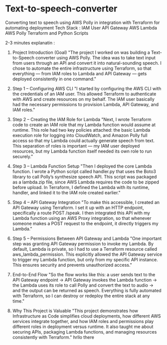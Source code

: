 # Text-to-speech-converter
Converting text to speech using AWS Polly in integration with Terraform for automating deployment 
Tech Stack :
IAM User
API Gateway
AWS Lambda
AWS Polly
Terraform and Python Scripts 

 2-3 minutes explanatin :
 1. Project Introduction (Goal)
"The project I worked on was building a Text-to-Speech converter using AWS Polly. The idea was to take text input from users through an API and convert it into natural-sounding speech. I chose to automate the entire infrastructure using Terraform, so that everything — from IAM roles to Lambda and API Gateway — gets deployed consistently in one command."

2. Step 1 – Configuring AWS CLI
"I started by configuring the AWS CLI with the credentials of an IAM user. This allowed Terraform to authenticate with AWS and create resources on my behalf. The IAM user basically had the necessary permissions to provision Lambda, API Gateway, and IAM roles."

3. Step 2 – Creating the IAM Role for Lambda
"Next, I wrote Terraform code to create an IAM role that my Lambda function would assume at runtime. This role had two key policies attached: the basic Lambda execution role for logging into CloudWatch, and Amazon Polly full access so that my Lambda could actually generate speech from text. This separation of roles is important — my IAM user deployed resources, but my Lambda function itself needed its own role to run securely."

4. Step 3 – Lambda Function Setup
"Then I deployed the core Lambda function. I wrote a Python script called handler.py that uses the Boto3 library to call Polly’s synthesize speech API. This script was packaged as a lambda.zip file, since AWS Lambda requires the code to be zipped before upload. In Terraform, I defined the Lambda with its runtime, handler, and linked it to the IAM role created earlier."

5. Step 4 – API Gateway Integration
"To make this accessible, I created an API Gateway using Terraform. I set it up with an HTTP endpoint, specifically a route POST /speak. I then integrated this API with my Lambda function using an AWS Proxy integration, so that whenever someone makes a POST request to the endpoint, it directly triggers my Lambda."

6. Step 5 – Permissions Between API Gateway and Lambda
"One important step was granting API Gateway permission to invoke my Lambda. By default, Lambda is private, so I had to use a Terraform resource called aws_lambda_permission. This explicitly allowed the API Gateway service to trigger my Lambda function, but only from my specific API instance. This ensures security and prevents unauthorized access."

7. End-to-End Flow
"So the flow works like this: a user sends text to the API Gateway endpoint → API Gateway invokes the Lambda function → the Lambda uses its role to call Polly and convert the text to audio → and the output can be returned as speech. Everything is fully automated with Terraform, so I can destroy or redeploy the entire stack at any time."

8. Why This Project is Valuable
"This project demonstrates how Infrastructure as Code simplifies cloud deployments, how different AWS services integrate together, and how IAM roles and permissions play different roles in deployment versus runtime. It also taught me about securing APIs, packaging Lambda functions, and managing resources consistently with Terraform."
hrllo there